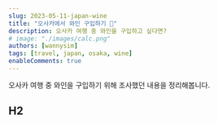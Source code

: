 ```yaml
---
slug: 2023-05-11-japan-wine
title: "오사카에서 와인 구입하기 🍷"
description: 오사카 여행 중 와인을 구입하고 싶다면?
# image: "./images/calc.png"
authors: [wannysim]
tags: [travel, japan, osaka, wine]
enableComments: true
---
```


오사카 여행 중 와인을 구입하기 위해 조사했던 내용을 정리해봅니다.

<!-- truncate -->

## H2
